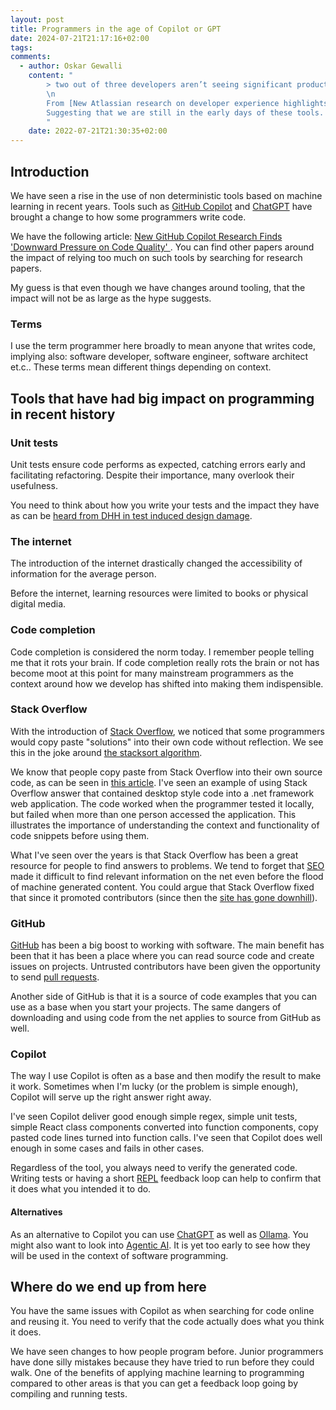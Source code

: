 ```yaml
---
layout: post
title: Programmers in the age of Copilot or GPT
date: 2024-07-21T21:17:16+02:00
tags: 
comments:
  - author: Oskar Gewalli
    content: "
        > two out of three developers aren’t seeing significant productivity gains from using AI tools.\n
        \n
        From [New Atlassian research on developer experience highlights a major disconnect between developers and leaders](https://www.atlassian.com/blog/developer/developer-experience-report-2024).\n
        Suggesting that we are still in the early days of these tools.
        "
    date: 2022-07-21T21:30:35+02:00
---
```


## Introduction

We have seen a rise in the use of non deterministic tools based on machine learning in recent years. Tools such as [GitHub Copilot](https://github.com/features/copilot) and [ChatGPT](https://platform.openai.com/docs/overview) have brought a change to how some programmers write code.

We have the following article: [New GitHub Copilot Research Finds 'Downward Pressure on Code Quality'
](https://web.archive.org/web/20240624133953/https://visualstudiomagazine.com/articles/2024/01/25/copilot-research.aspx). You can find other papers around the impact of relying too much on such tools by searching for research papers.

My guess is that even though we have changes around tooling, that the impact will not be as large as the hype suggests.

### Terms

I use the term programmer here broadly to mean anyone that writes code, implying also: software developer, software engineer, software architect et.c.. These terms mean different things depending on context.

## Tools that have had big impact on programming in recent history

### Unit tests

Unit tests ensure code performs as expected, catching errors early and facilitating refactoring. Despite their importance, many  overlook their usefulness.

You need to think about how you write your tests and the impact they have as can be [heard from DHH in test induced design damage](https://dhh.dk/2014/test-induced-design-damage.html).

### The internet

The introduction of the internet drastically changed the accessibility of information for the average person.

Before the internet, learning resources were limited to books or physical digital media.

### Code completion

Code completion is considered the norm today. I remember people telling me that it rots your brain. If code completion really rots the brain or not has become moot at this point for many mainstream programmers as the context around how we develop has shifted into making them indispensible.

### Stack Overflow

With the introduction of [Stack Overflow](https://stackoverflow.com/), we noticed that some programmers would copy paste "solutions" into their own code without reflection. We see this in the joke around [the stacksort algorithm](https://gkoberger.github.io/stacksort/). 

We know that people copy paste from Stack Overflow into their own source code, as can be seen in [this article](https://www.sciencedirect.com/science/article/abs/pii/S0950584917303610). I've seen an example of using Stack Overflow answer that contained desktop style code into a .net framework web application. The code worked when the programmer tested it locally, but failed when more than one person accessed the application. This illustrates the importance of understanding the context and functionality of code snippets before using them.

What I've seen over the years is that Stack Overflow has been a great resource for people to find answers to problems. We tend to forget that [SEO](https://en.wikipedia.org/wiki/Search_engine_optimization) made it difficult to find relevant information on the net even before the flood of machine generated content. You could argue that Stack Overflow fixed that since it promoted contributors (since then the [site has gone downhill](https://www.youtube.com/watch?v=QDE7B_3jE9M)).

### GitHub

[GitHub](https://en.wikipedia.org/wiki/GitHub) has been a big boost to working with software. The main benefit has been that it has been a place where you can read source code and create issues on projects. Untrusted contributors have been given the opportunity to send [pull requests](https://en.wikipedia.org/wiki/Fork_and_pull_model).

Another side of GitHub is that it is a source of code examples that you can use as a base when you start your projects. The same dangers of downloading and using code from the net applies to source from GitHub as well.

### Copilot

The way I use Copilot is often as a base and then modify the result to make it work. Sometimes when I'm lucky (or the problem is simple enough), Copilot will serve up the right answer right away.

I've seen Copilot deliver good enough simple regex, simple unit tests, simple React class components converted into function components, copy pasted code lines turned into function calls. I've seen that Copilot does well enough in some cases and fails in other cases.

Regardless of the tool, you always need to verify the generated code. Writing tests or having a short [REPL](https://en.wikipedia.org/wiki/Read%E2%80%93eval%E2%80%93print_loop) feedback loop can help to confirm that it does what you intended it to do.

#### Alternatives

As an alternative to Copilot you can use [ChatGPT](https://platform.openai.com/docs/guides/chat-completions) as well as [Ollama](https://ollama.com/). You might also want to look into [Agentic AI](https://github.com/microsoft/autogen). It is yet too early to see how they will be used in the context of software programming. 

## Where do we end up from here

You have the same issues with Copilot as when searching for code online and reusing it. You need to verify that the code actually does what you think it does.

We have seen changes to how people program before. Junior programmers have done silly mistakes because they have tried to run before they could walk. One of the benefits of applying machine learning to programming compared to other areas is that you can get a feedback loop going by compiling and running tests.
